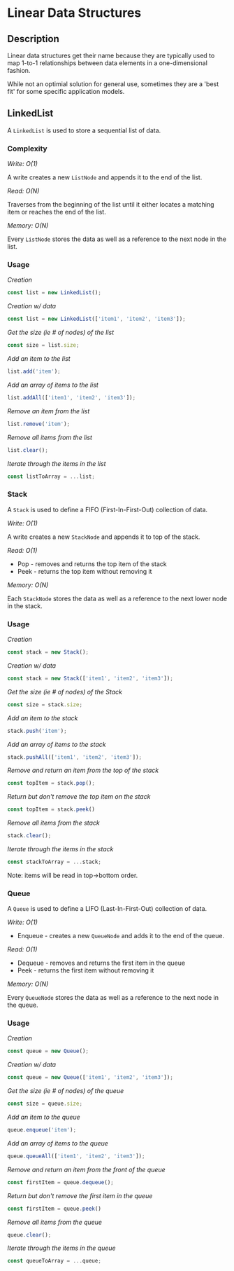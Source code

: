 # Linear Data Structures

## Description

Linear data structures get their name because they are typically used to map 1-to-1 relationships between data elements in a one-dimensional fashion.

While not an optimial solution for general use, sometimes they are a 'best fit' for some specific application models.

## LinkedList

A `LinkedList` is used to store a sequential list of data.

### Complexity

*Write: O(1)*

A write creates a new `ListNode` and appends it to the end of the list.

*Read: O(N)*

Traverses from the beginning of the list until it either locates a matching item or reaches the end of the list. 

*Memory: O(N)*

Every `ListNode` stores the data as well as a reference to the next node in the list.

### Usage

*Creation*

```javascript
const list = new LinkedList();
```

*Creation w/ data*

```javascript
const list = new LinkedList(['item1', 'item2', 'item3']);
```

*Get the size (ie # of nodes) of the list*

```javascript
const size = list.size;
```

*Add an item to the list*

```javascript
list.add('item');
```

*Add an array of items to the list*

```javascript
list.addAll(['item1', 'item2', 'item3']);
```

*Remove an item from the list*

```javascript
list.remove('item');
```

*Remove all items from the list*

```javascript
list.clear();
```

*Iterate through the items in the list*

```javascript
const listToArray = ...list;
```

### Stack

A `Stack` is used to define a FIFO (First-In-First-Out) collection of data.

*Write: O(1)*

A write creates a new `StackNode` and appends it to top of the stack.

*Read: O(1)*

- Pop - removes and returns the top item of the stack
- Peek - returns the top item without removing it

*Memory: O(N)*

Each `StackNode` stores the data as well as a reference to the next lower node in the stack.

### Usage

*Creation*

```javascript
const stack = new Stack();
```

*Creation w/ data*

```javascript
const stack = new Stack(['item1', 'item2', 'item3']);
```

*Get the size (ie # of nodes) of the Stack*

```javascript
const size = stack.size;
```

*Add an item to the stack*

```javascript
stack.push('item');
```

*Add an array of items to the stack*

```javascript
stack.pushAll(['item1', 'item2', 'item3']);
```

*Remove and return an item from the top of the stack*

```javascript
const topItem = stack.pop();
```

*Return but don't remove the top item on the stack*

```javascript
const topItem = stack.peek()
```

*Remove all items from the stack*

```javascript
stack.clear();
```

*Iterate through the items in the stack*

```javascript
const stackToArray = ...stack;
```

Note: items will be read in top->bottom order.


### Queue

A `Queue` is used to define a LIFO (Last-In-First-Out) collection of data.

*Write: O(1)*

- Enqueue - creates a new `QueueNode` and adds it to the end of the queue.

*Read: O(1)*

- Dequeue - removes and returns the first item in the queue
- Peek - returns the first item without removing it


*Memory: O(N)*

Every `QueueNode` stores the data as well as a reference to the next node in the queue.

### Usage

*Creation*

```javascript
const queue = new Queue();
```

*Creation w/ data*

```javascript
const queue = new Queue(['item1', 'item2', 'item3']);
```

*Get the size (ie # of nodes) of the queue*

```javascript
const size = queue.size;
```

*Add an item to the queue*

```javascript
queue.enqueue('item');
```

*Add an array of items to the queue*

```javascript
queue.queueAll(['item1', 'item2', 'item3']);
```

*Remove and return an item from the front of the queue*

```javascript
const firstItem = queue.dequeue();
```

*Return but don't remove the first item in the queue*

```javascript
const firstItem = queue.peek()
```

*Remove all items from the queue*

```javascript
queue.clear();
```

*Iterate through the items in the queue*

```javascript
const queueToArray = ...queue;
```
